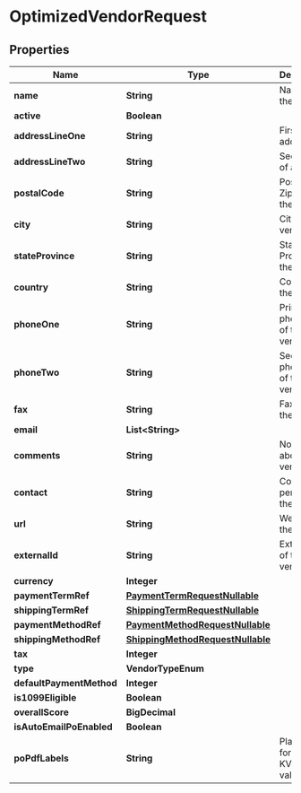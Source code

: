 

# OptimizedVendorRequest


## Properties

| Name | Type | Description | Notes |
|------------ | ------------- | ------------- | -------------|
|**name** | **String** | Name of the vendor |  |
|**active** | **Boolean** |  |  [optional] |
|**addressLineOne** | **String** | First line of address |  [optional] |
|**addressLineTwo** | **String** | Second line of address |  [optional] |
|**postalCode** | **String** | Postal or Zip code of the vendor |  [optional] |
|**city** | **String** | City of the vendor |  [optional] |
|**stateProvince** | **String** | State or Province of the vendor |  [optional] |
|**country** | **String** | Country of the vendor |  [optional] |
|**phoneOne** | **String** | Primary phone no. of the vendor |  [optional] |
|**phoneTwo** | **String** | Secondary phone no. of the vendor |  [optional] |
|**fax** | **String** | Fax no. of the vendor |  [optional] |
|**email** | **List&lt;String&gt;** |  |  |
|**comments** | **String** | Notes about the vendor |  [optional] |
|**contact** | **String** | Contact person of the vendor |  [optional] |
|**url** | **String** | Website of the vendor |  [optional] |
|**externalId** | **String** | External id of the vendor |  [optional] |
|**currency** | **Integer** |  |  [optional] |
|**paymentTermRef** | [**PaymentTermRequestNullable**](PaymentTermRequestNullable.md) |  |  [optional] |
|**shippingTermRef** | [**ShippingTermRequestNullable**](ShippingTermRequestNullable.md) |  |  [optional] |
|**paymentMethodRef** | [**PaymentMethodRequestNullable**](PaymentMethodRequestNullable.md) |  |  [optional] |
|**shippingMethodRef** | [**ShippingMethodRequestNullable**](ShippingMethodRequestNullable.md) |  |  [optional] |
|**tax** | **Integer** |  |  [optional] |
|**type** | **VendorTypeEnum** |  |  |
|**defaultPaymentMethod** | **Integer** |  |  [optional] |
|**is1099Eligible** | **Boolean** |  |  [optional] |
|**overallScore** | **BigDecimal** |  |  |
|**isAutoEmailPoEnabled** | **Boolean** |  |  [optional] |
|**poPdfLabels** | **String** | Placeholder for a KVStore value |  [optional] |



